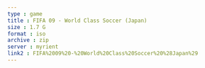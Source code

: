 ```yaml
---
type : game
title : FIFA 09 - World Class Soccer (Japan)
size : 1.7 G
format : iso
archive : zip
server : myrient
link2 : FIFA%2009%20-%20World%20Class%20Soccer%20%28Japan%29
---
```

